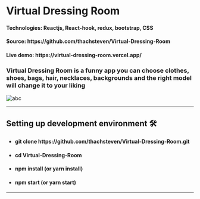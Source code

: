 <h1>Virtual Dressing Room</h1>
<h4>Technologies: Reactjs, React-hook, redux, bootstrap, CSS</h4>
<h4>Source: https://github.com/thachsteven/Virtual-Dressing-Room</h4>
<h4>Live demo: https://virtual-dressing-room.vercel.app/</h4>

<h3>
  Virtual Dressing Room is a funny app you can choose clothes, shoes, bags, hair, necklaces, backgrounds and the right
  model will change it to your liking
</h3>
<img src="./public/images/dressingroom.gif" alt="abc" />
<hr />
<h2>Setting up development environment 🛠</h2>

<ul>
  <li><h4>git clone https://github.com/thachsteven/Virtual-Dressing-Room.git</h4></li>
  <li><h4>cd Virtual-Dressing-Room</h4></li>
  <li><h4>npm install (or yarn install)</h4></li>
  <li><h4>npm start (or yarn start)</h4></li>
</ul>

<hr />
